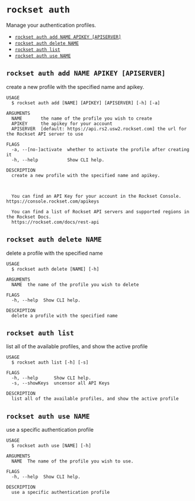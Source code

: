 `rockset auth`
==============

Manage your authentication profiles.

* [`rockset auth add NAME APIKEY [APISERVER]`](#rockset-auth-add-name-apikey-apiserver)
* [`rockset auth delete NAME`](#rockset-auth-delete-name)
* [`rockset auth list`](#rockset-auth-list)
* [`rockset auth use NAME`](#rockset-auth-use-name)

## `rockset auth add NAME APIKEY [APISERVER]`

create a new profile with the specified name and apikey.

```
USAGE
  $ rockset auth add [NAME] [APIKEY] [APISERVER] [-h] [-a]

ARGUMENTS
  NAME       the name of the profile you wish to create
  APIKEY     the apikey for your account
  APISERVER  [default: https://api.rs2.usw2.rockset.com] the url for the Rockset API server to use

FLAGS
  -a, --[no-]activate  whether to activate the profile after creating it
  -h, --help           Show CLI help.

DESCRIPTION
  create a new profile with the specified name and apikey.



  You can find an API Key for your account in the Rockset Console. https://console.rockset.com/apikeys

  You can find a list of Rockset API servers and supported regions in the Rockset Docs.
  https://rockset.com/docs/rest-api
```

## `rockset auth delete NAME`

delete a profile with the specified name

```
USAGE
  $ rockset auth delete [NAME] [-h]

ARGUMENTS
  NAME  the name of the profile you wish to delete

FLAGS
  -h, --help  Show CLI help.

DESCRIPTION
  delete a profile with the specified name
```

## `rockset auth list`

list all of the available profiles, and show the active profile

```
USAGE
  $ rockset auth list [-h] [-s]

FLAGS
  -h, --help      Show CLI help.
  -s, --showKeys  uncensor all API Keys

DESCRIPTION
  list all of the available profiles, and show the active profile
```

## `rockset auth use NAME`

use a specific authentication profile

```
USAGE
  $ rockset auth use [NAME] [-h]

ARGUMENTS
  NAME  The name of the profile you wish to use.

FLAGS
  -h, --help  Show CLI help.

DESCRIPTION
  use a specific authentication profile
```
